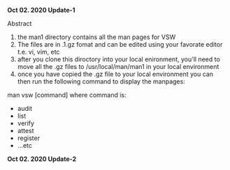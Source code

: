 <strong>Oct 02. 2020 Update-1</strong>
<p>Abstract</p>

<ol>
<li>the man1 directory contains all the man pages for VSW</li>

<li>The files are in .1.gz fomat and can be edited using your favorate editor t.e. vi, vim, etc</li>
<li>after you clone this diroctory into your local enironment, you'll need to move all the .gz files to /usr/local/man/man1 in your local environment</li>
<li>once you have copied the .gz file to  your local environment you can then run the following command to display the manpages:</li>
</ol>
<p>man vsw [command] where command is:</p>
<ul>
<li> audit</li>
<li> list</li>
<li> verify</li>
<li> attest</li>
<li> register</li>
<li> ...etc</li>
</ul>
<strong>Oct 02. 2020 Update-2</strong>

